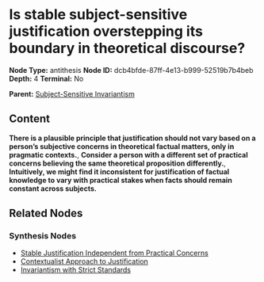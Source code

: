 # Is stable subject-sensitive justification overstepping its boundary in theoretical discourse?

**Node Type:** antithesis
**Node ID:** dcb4bfde-87ff-4e13-b999-52519b7b4beb
**Depth:** 4
**Terminal:** No

**Parent:** [Subject-Sensitive Invariantism](subject-sensitive-invariantism-synthesis-fab48888-708c-445b-b397-d53563a1edd0.md)

## Content

**There is a plausible principle that justification should not vary based on a person’s subjective concerns in theoretical factual matters, only in pragmatic contexts.**, **Consider a person with a different set of practical concerns believing the same theoretical proposition differently.**, **Intuitively, we might find it inconsistent for justification of factual knowledge to vary with practical stakes when facts should remain constant across subjects.**

## Related Nodes

### Synthesis Nodes

- [Stable Justification Independent from Practical Concerns](stable-justification-independent-from-practical-concerns-synthesis-05ac1a30-7826-4fad-9543-4f9c6ae11d3e.md)
- [Contextualist Approach to Justification](contextualist-approach-to-justification-synthesis-476b375f-ff3f-41ea-af25-6f2c68fe9c84.md)
- [Invariantism with Strict Standards](invariantism-with-strict-standards-synthesis-9ea4c9db-e618-4a8a-859c-42c210487f5c.md)
